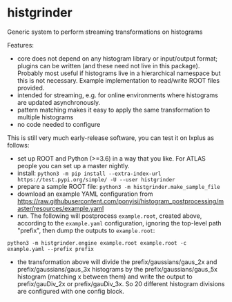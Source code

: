 # histgrinder
Generic system to perform streaming transformations on histograms

Features:
* core does not depend on any histogram library or input/output format; plugins can be written (and these need not live in this package). Probably most useful if histograms live in a hierarchical namespace but this is not necessary. Example implementation to read/write ROOT files provided.
* intended for streaming, e.g. for online environments where histograms are updated asynchronously.
* pattern matching makes it easy to apply the same transformation to multiple histograms
* no code needed to configure

This is still very much early-release software, you can test it on lxplus as follows:
* set up ROOT and Python (>=3.6) in a way that you like. For ATLAS people you can set up a master nightly.
* install: `python3 -m pip install --extra-index-url https://test.pypi.org/simple/ -U --user histgrinder`
* prepare a sample ROOT file: `python3 -m histgrinder.make_sample_file`
* download an example YAML configuration from https://raw.githubusercontent.com/ponyisi/histogram_postprocessing/master/resources/example.yaml 
* run. The following will postprocess `example.root`, created above, according to the `example.yaml` configuration, ignoring the top-level path "prefix", then dump the outputs to `example.root`: 

`python3 -m histgrinder.engine example.root example.root -c example.yaml --prefix prefix`
* the transformation above will divide the prefix/gaussians/gaus_2x and prefix/gaussians/gaus_3x histograms by the prefix/gaussians/gaus_5x histogram (matching x between them) and write the output to prefix/gauDiv_2x or prefix/gauDiv_3x. So 20 different histogram divisions are configured with one config block.
